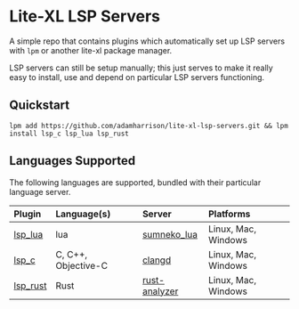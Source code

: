 # Lite-XL LSP Servers

A simple repo that contains plugins which automatically set up LSP servers with `lpm` or another
lite-xl package manager.

LSP servers can still be setup manually; this just serves to make it really easy to install, use
and depend on particular LSP servers functioning.

## Quickstart

```
lpm add https://github.com/adamharrison/lite-xl-lsp-servers.git && lpm install lsp_c lsp_lua lsp_rust
```

## Languages Supported

The following languages are supported, bundled with their particular language server.

| Plugin                                       | Language(s)          | Server                                                          | Platforms
| :------------------------------------------- | :------------------- | :-------------------------------------------------------------- | :--------
| [lsp_lua](/plugins/lsp_lua.lua?raw=1)        | lua                  | [sumneko_lua](https://github.com/sumneko/lua-language-server)   | Linux, Mac, Windows
| [lsp_c](/plugins/lsp_c.lua?raw=1)            | C, C++, Objective-C  | [clangd](https://github.com/clangd/clangd)                      | Linux, Mac, Windows
| [lsp_rust](/plugins/lsp_rust.lua?raw=1)      | Rust                 | [rust-analyzer](https://github.com/rust-lang/rust-analyzer)     | Linux, Mac, Windows


